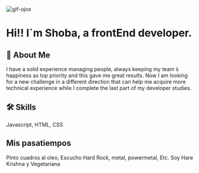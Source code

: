 ![gif-ojos](/https://github.com/Shoba-R/IMAGENES/blob/main/tumblr_inline_nuq7gausVI1ty84t8_500.gif)

# Hi!! I´m Shoba, a frontEnd developer.

## 🚀 About Me
I have a solid
experience managing people,
always keeping my team ́s
happiness as top priority and
this gave me great results.
Now I am looking for a new
challenge in a different
direction that can help me
acquire more technical
experience while I complete
the last part of my developer
studies.


## 🛠 Skills
Javascript, HTML, CSS


## Mis pasatiempos
 Pinto cuadros al oleo,
 Escucho Hard Rock, metal, powermetal, Etc. 
 Soy Hare Krishna y
 Vegetariana
